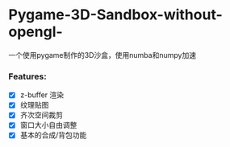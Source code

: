 # Pygame-3D-Sandbox-without-opengl-
一个使用pygame制作的3D沙盒，使用numba和numpy加速

### Features:
- [x] z-buffer 渲染
- [x] 纹理贴图
- [x] 齐次空间裁剪
- [x] 窗口大小自由调整
- [x] 基本的合成/背包功能

